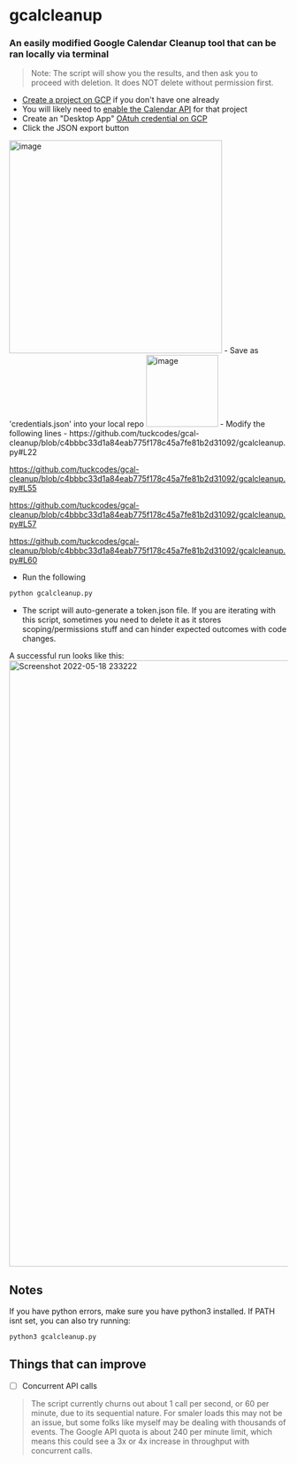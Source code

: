 # gcalcleanup
### An easily modified Google Calendar Cleanup tool that can be ran locally via terminal

> Note: The script will show you the results, and then ask you to proceed with deletion. It does NOT delete without permission first.

- [Create a project on GCP](https://console.cloud.google.com/projectcreate) if you don't have one already
- You will likely need to [enable the Calendar API](https://console.cloud.google.com/apis/library/calendar-json.googleapis.com) for that project
- Create an "Desktop App" [OAtuh credential on GCP](https://console.cloud.google.com/apis/credentials/oauthclient)
- Click the JSON export button
<img width="385" alt="image" src="https://user-images.githubusercontent.com/18519239/169217613-c2d89324-09a8-4056-a35b-fb33a30b9fe6.png">
- Save as 'credentials.json' into your local repo 
  <img width="130" alt="image" src="https://user-images.githubusercontent.com/18519239/169217778-8372a2ca-6e54-4868-b732-87a720bf2fba.png">
- Modify the following lines
- 
https://github.com/tuckcodes/gcal-cleanup/blob/c4bbbc33d1a84eab775f178c45a7fe81b2d31092/gcalcleanup.py#L22

https://github.com/tuckcodes/gcal-cleanup/blob/c4bbbc33d1a84eab775f178c45a7fe81b2d31092/gcalcleanup.py#L55

https://github.com/tuckcodes/gcal-cleanup/blob/c4bbbc33d1a84eab775f178c45a7fe81b2d31092/gcalcleanup.py#L57

https://github.com/tuckcodes/gcal-cleanup/blob/c4bbbc33d1a84eab775f178c45a7fe81b2d31092/gcalcleanup.py#L60

- Run the following
``` python
python gcalcleanup.py
```

- The script will auto-generate a token.json file. If you are iterating with this script, sometimes you need to delete it as it stores scoping/permissions stuff and can hinder expected outcomes with code changes.

A successful run looks like this:
<img width="1096" alt="Screenshot 2022-05-18 233222" src="https://user-images.githubusercontent.com/18519239/169220950-18189831-0c5a-4113-aa28-4e6f4c11870e.png">


## Notes
If you have python errors, make sure you have python3 installed. If PATH isnt set, you can also try running:
``` python
python3 gcalcleanup.py
```

## Things that can improve
- [ ] Concurrent API calls
> The script currently churns out about 1 call per second, or 60 per minute, due to its sequential nature. For smaler loads this may not be an issue, but some folks like myself may be dealing with thousands of events. The Google API quota is about 240 per minute limit, which means this could see a 3x or 4x increase in throughput with concurrent calls. 
